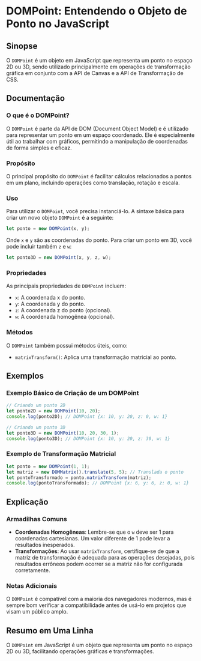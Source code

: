 <!--
Meta Description: # DOMPoint: Entendendo o Objeto de Ponto no JavaScript ## Sinopse O `DOMPoint` é um objeto em JavaScript que representa um ponto no espaço 2D ou 3D, s...
Meta Keywords: dompoint, ponto, javascript, let, que
-->

# DOMPoint: Entendendo o Objeto de Ponto no JavaScript

## Sinopse
O `DOMPoint` é um objeto em JavaScript que representa um ponto no espaço 2D ou 3D, sendo utilizado principalmente em operações de transformação gráfica em conjunto com a API de Canvas e a API de Transformação de CSS.

## Documentação
### O que é o DOMPoint?
O `DOMPoint` é parte da API de DOM (Document Object Model) e é utilizado para representar um ponto em um espaço coordenado. Ele é especialmente útil ao trabalhar com gráficos, permitindo a manipulação de coordenadas de forma simples e eficaz.

### Propósito
O principal propósito do `DOMPoint` é facilitar cálculos relacionados a pontos em um plano, incluindo operações como translação, rotação e escala.

### Uso
Para utilizar o `DOMPoint`, você precisa instanciá-lo. A sintaxe básica para criar um novo objeto `DOMPoint` é a seguinte:

```javascript
let ponto = new DOMPoint(x, y);
```

Onde `x` e `y` são as coordenadas do ponto. Para criar um ponto em 3D, você pode incluir também `z` e `w`:

```javascript
let ponto3D = new DOMPoint(x, y, z, w);
```

### Propriedades
As principais propriedades de `DOMPoint` incluem:
- `x`: A coordenada x do ponto.
- `y`: A coordenada y do ponto.
- `z`: A coordenada z do ponto (opcional).
- `w`: A coordenada homogênea (opcional).

### Métodos
O `DOMPoint` também possui métodos úteis, como:
- `matrixTransform()`: Aplica uma transformação matricial ao ponto.

## Exemplos
### Exemplo Básico de Criação de um DOMPoint
```javascript
// Criando um ponto 2D
let ponto2D = new DOMPoint(10, 20);
console.log(ponto2D); // DOMPoint {x: 10, y: 20, z: 0, w: 1}

// Criando um ponto 3D
let ponto3D = new DOMPoint(10, 20, 30, 1);
console.log(ponto3D); // DOMPoint {x: 10, y: 20, z: 30, w: 1}
```

### Exemplo de Transformação Matricial
```javascript
let ponto = new DOMPoint(1, 1);
let matriz = new DOMMatrix().translate(5, 5); // Translada o ponto
let pontoTransformado = ponto.matrixTransform(matriz);
console.log(pontoTransformado); // DOMPoint {x: 6, y: 6, z: 0, w: 1}
```

## Explicação
### Armadilhas Comuns
- **Coordenadas Homogêneas**: Lembre-se que o `w` deve ser 1 para coordenadas cartesianas. Um valor diferente de 1 pode levar a resultados inesperados.
- **Transformações**: Ao usar `matrixTransform`, certifique-se de que a matriz de transformação é adequada para as operações desejadas, pois resultados errôneos podem ocorrer se a matriz não for configurada corretamente.

### Notas Adicionais
O `DOMPoint` é compatível com a maioria dos navegadores modernos, mas é sempre bom verificar a compatibilidade antes de usá-lo em projetos que visam um público amplo.

## Resumo em Uma Linha
O `DOMPoint` em JavaScript é um objeto que representa um ponto no espaço 2D ou 3D, facilitando operações gráficas e transformações.